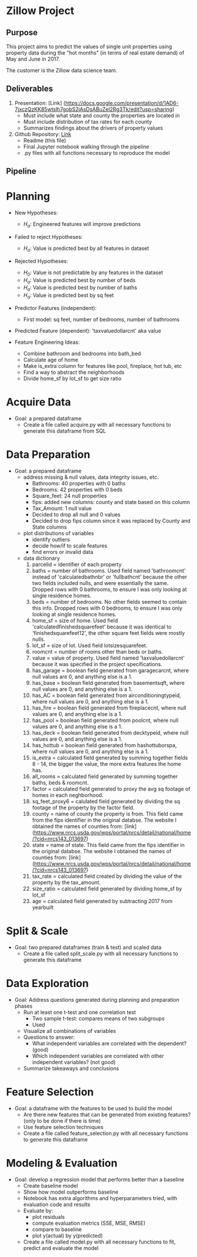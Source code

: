 # Zillow Project

## Purpose
This project aims to predict the values of single unit properties using property data during the "hot months" (in terms of real estate demand) of May and June in 2017.

The customer is the Zillow data science team.

## Deliverables
1. Presentation: [Link] (https://docs.google.com/presentation/d/1AD6-7jxczQzKK85wtslh7gobS2jAsDsABuZel2Rg3Tk/edit?usp=sharing)
    - Must include what state and county the properties are located in
    - Must include distribution of tax rates for each county
    - Summarizes findings about the drivers of property values
2. Github Repository: [Link](https://github.com/brandireger/Zillow_Project)
    - Readme (this file)
    - Final Jupyter notebook walking through the pipeline
    - .py files with all functions necessary to reproduce the model

## Pipeline

# Planning
- New Hypotheses:
    - $H_a$: Engineered features will improve predictions
- Failed to reject Hypotheses:
    - $H_a$: Value is predicted best by all features in dataset
- Rejected Hypotheses:
    - $H_0$: Value is not predictable by any features in the dataset
    - $H_a$: Value is predicted best by number of beds
    - $H_a$: Value is predicted best by number of baths
    - $H_a$: Value is predicted best by sq feet

- Predictor Features (independent):
    - First model: sq feet, number of bedrooms, number of bathrooms

- Predicted Feature (dependent): 'taxvaluedollarcnt' aka value

- Feature Engineering Ideas: 
    - Combine bathroom and bedrooms into bath_bed
    - Calculate age of home
    - Make is_extra column for features like pool, fireplace, hot tub, etc
    - Find a way to abstract the neighborhoods
    - Divide home_sf by lot_sf to get size ratio

# Acquire Data
- Goal: a prepared dataframe
    - Create a file called acquire.py with all necessary functions to generate this dataframe from SQL

# Data Preparation
- Goal: a prepared dataframe
    - address missing & null values, data integrity issues, etc.
        - Bathrooms: 40 properties with 0 baths
        - Bedrooms: 42 properties with 0 beds
        - Square_feet: 24 null properties
        - fips: added new columns: county and state based on this column
        - Tax_Amount: 1 null value
        * Decided to drop all null and 0 values
        * Decided to drop fips column since it was replaced by County and State columns
    - plot distributions of variables
        - identify outliers
        - decide how/if to scale features
        - find errors or invalid data
    - data dictionary
        1. parcelid = identifier of each property
        2. baths = number of bathrooms. Used field named 'bathroomcnt' instead of 'calculatedbathnbr' or 'fullbathcnt' because the other two fields included nulls, and were essentially the same. Dropped rows with 0 bathrooms, to ensure I was only looking at single residence homes.
        3. beds = number of bedrooms. No other fields seemed to contain this info. Dropped rows with 0 bedrooms, to ensure I was only looking at single residence homes.
        4. home_sf = size of home. Used field 'calculatedfinishedsquarefeet' because it was identical to 'finishedsquarefeet12', the other square feet fields were mostly nulls.
        5. lot_sf = size of lot. Used field lotsizesquarefeet.
        6. roomcnt = number of rooms other than beds or baths. 
        7. value = value of property. Used field named 'taxvaluedollarcnt' because it was specified in the project specifications.
        8. has_garage = boolean field generated from garagecarcnt, where null values are 0, and anything else is a 1.
        9. has_base = boolean field generated from basementsqft, where null values are 0, and anything else is a 1.
        10. has_AC = boolean field generated from airconditioningtypeid, where null values are 0, and anything else is a 1.
        11. has_fire = boolean field generated from fireplacecnt, where null values are 0, and anything else is a 1.
        12. has_pool = boolean field generated from poolcnt, where null values are 0, and anything else is a 1.
        13. has_deck = boolean field generated from decktypeid, where null values are 0, and anything else is a 1.
        14. has_hottub = boolean field generated from hashottuborspa, where null values are 0, and anything else is a 1.
        15. is_extra = calculated field generated by summing together fields 8 - 14, the bigger the value, the more extra features the home has.
        16. all_rooms = calculated field generated by summing together baths, beds & roomcnt.
        17. factor = calculated field generated to proxy the avg sq footage of homes in each neghborhood.
        18. sq_feet_proxy6 = calulated field generated by dividing the sq footage of the property by the factor field.
        19. county = name of county the property is from. This field came from the fips identifier in the original databse. The website I obtained the names of counties from: [link] (https://www.nrcs.usda.gov/wps/portal/nrcs/detail/national/home/?cid=nrcs143_013697)
        20. state = name of state. This field came from the fips identifier in the original databse. The website I obtained the names of counties from: [link] (https://www.nrcs.usda.gov/wps/portal/nrcs/detail/national/home/?cid=nrcs143_013697)
        21. tax_rate = calculated field created by dividing the value of the property by the tax_amount.
        22. size_ratio = calculated field generated by dividing home_sf by lot_sf
        23. age = calculated field generated by subtracting 2017 from yearbuilt

# Split & Scale
- Goal: two prepared dataframes (train & test) and scaled data
    - Create a file called split_scale.py with all necessary functions to generate this dataframe

# Data Exploration
- Goal: Address questions generated during planning and preparation phases
    - Run at least one t-test and one correlation test
        - Two sample t-test: compares means of two subgroups
        * Used 
    - Visualize all combinations of variables
    - Questions to answer:
        - What independent variables are correlated with the dependent? (good)
        - Which independent variables are correlated with other independent variables? (not good)
    - Summarize takeaways and conclusions

# Feature Selection
- Goal: a dataframe with the features to be used to build the model
    - Are there new features that can be generated from existing features? (only to be done if there is time)
    - Use feature selection techniques
    - Create a file called feature_selection.py with all necessary functions to generate this dataframe

# Modeling & Evaluation
- Goal: develop a regression model that performs better than a baseline
    - Create baseline model
    - Show how model outperforms baseline
    - Notebook has extra algorithms and hyperparameters tried, with evaluation code and results
    - Evaluate by:
        - plot residuals
        - compute evaluation metrics (SSE, MSE, RMSE)
        - compare to baseline
        - plot y(actual) by y(predicted)
    - Create a file called model.py with all necessary functions to fit, predict and evaluate the model